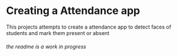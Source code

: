 # Creating a Attendance app
This projects attempts to create a attendance app to detect faces of students and mark them present or absent 

###### the readme is a work in progress
